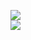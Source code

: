[![](https://img.shields.io/badge/Made%20With-Github%20Spray-lightgrey.svg?style=for-the-badge&logo=github)](https://github.com/Annihil/github-spray#9431)  
[![](https://i.imgur.com/2DrTn0Z.gif)](https://github.com/Annihil/github-spray)